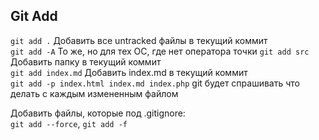 ## Git Add
`git add .` Добавить все untracked файлы в текущий коммит  
`git add -A`  То же, но для тех ОС, где нет оператора точки
`git add src` Добавить папку в текущий коммит  
`git add index.md` Добавить index.md в текущий коммит  
`git add -p index.html index.md index.php` git будет спрашивать что делать с каждым измененным файлом  

Добавить файлы, которые под .gitignore:  
`git add --force`, `git add -f`

